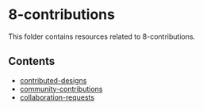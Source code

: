 # 8-contributions

This folder contains resources related to 8-contributions.

## Contents

- [contributed-designs](#contributed-designs)
- [community-contributions](#community-contributions)
- [collaboration-requests](#collaboration-requests)
